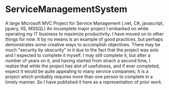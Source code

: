 ServiceManagementSystem
=======================

A large Microsoft MVC Project for Service Management (.net, C#, javascript, jquery, IIS, MSSQL)
An incomplete major project I embarked on while operating my IT business to maximize productivity. I have moved on to other things for now.
It by no means is an example of good practices, but perhaps demonstrates some creative ways to accomplish objectives. There may be much "security by obscurity" in it due to the fact that the project was solo and I expected to complete it myself.
I may still complete it, but after a number of years on it, and having started from strach a second time, I realize that while the project has alot of usefulness, and if ever completed, expect it would be quite appealing to many service companies; It is a project which probably requires more than one person to complete in a timely manner. So I have published it here as a representation of prior work.

